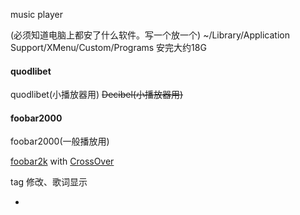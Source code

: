 
music player

(必须知道电脑上都安了什么软件。写一个放一个) ~/Library/Application Support/XMenu/Custom/Programs 安完大约18G

#### quodlibet
quodlibet(小播放器用)
~~Decibel(小播放器用)~~

#### foobar2000
foobar2000(一般播放用)

[foobar2k](https://github.com/7900ms/000nottheater_deserted_systemsoftware/tree/master/Usage_Manual/foobar2000) with [CrossOver](https://github.com/7900ms/000nottheater_deserted_systemsoftware/tree/master/Usage_Manual/CrossOver)

tag 修改、歌词显示




-
